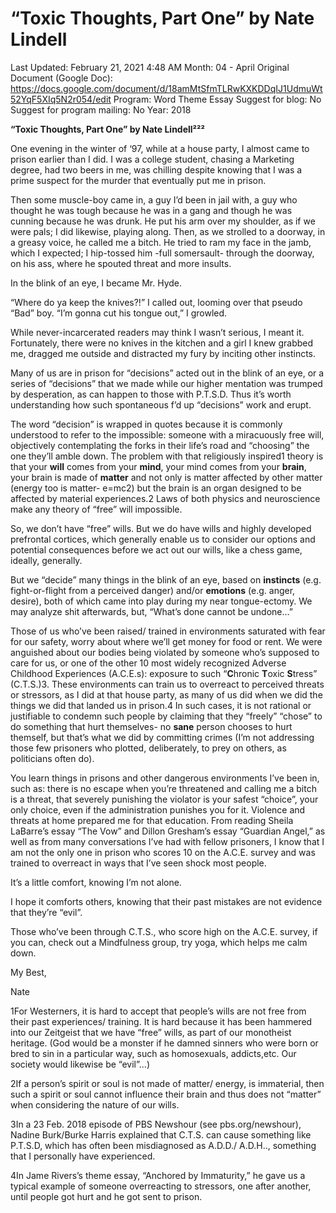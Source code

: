 # “Toxic Thoughts, Part One” by Nate Lindell

Last Updated: February 21, 2021 4:48 AM
Month: 04 - April
Original Document (Google Doc): https://docs.google.com/document/d/18amMtSfmTLRwKXKDDqIJ1UdmuWt52YqF5XIq5N2r054/edit
Program: Word Theme Essay
Suggest for blog: No
Suggest for program mailing: No
Year: 2018

**“Toxic Thoughts, Part One” by Nate Lindell²²²**

One evening in the winter of ‘97, while at a house party, I almost came to prison earlier than I did. I was a college student, chasing a Marketing degree, had two beers in me, was chilling despite knowing that I was a prime suspect for the murder that eventually put me in prison.

Then some muscle-boy came in, a guy I’d been in jail with, a guy who thought he was tough because he was in a gang and though he was cunning because he was drunk. He put his arm over my shoulder, as if we were pals; I did likewise, playing along. Then, as we strolled to a doorway, in a greasy voice, he called me a bitch. He tried to ram my face in the jamb, which I expected; I hip-tossed him -full somersault- through the doorway, on his ass, where he spouted threat and more insults.

In the blink of an eye, I became Mr. Hyde.

“Where do ya keep the knives?!” I called out, looming over that pseudo “Bad” boy. “I’m gonna cut his tongue out,” I growled.

While never-incarcerated readers may think I wasn’t serious, I meant it. Fortunately, there were no knives in the kitchen and a girl I knew grabbed me, dragged me outside and distracted my fury by inciting other instincts.

Many of us are in prison for “decisions” acted out in the blink of an eye, or a series of “decisions” that we made while our higher mentation was trumped by desperation, as can happen to those with P.T.S.D. Thus it’s worth understanding how such spontaneous f’d up “decisions” work and erupt.

The word “decision” is wrapped in quotes because it is commonly understood to refer to the impossible: someone with a miracuously free will, objectively contemplating the forks in their life’s road and “choosing” the one they’ll amble down. The problem with that religiously inspired1 theory is that your **will** comes from your **mind**, your mind comes from your **brain**, your brain is made of **matter** and not only is matter affected by other matter (energy too is matter- e=mc2) but the brain is an organ designed to be affected by material experiences.2 Laws of both physics and neuroscience make any theory of “free” will impossible.

So, we don’t have “free” wills. But we do have wills and highly developed prefrontal cortices, which generally enable us to consider our options and potential consequences before we act out our wills, like a chess game, ideally, generally.

But we “decide” many things in the blink of an eye, based on **instincts** (e.g. fight-or-flight from a perceived danger) and/or **emotions** (e.g. anger, desire), both of which came into play during my near tongue-ectomy. We may analyze shit afterwards, but, “What’s done cannot be undone…”

Those of us who’ve been raised/ trained in environments saturated with fear for our safety, worry about where we’ll get money for food or rent. We were anguished about our bodies being violated by someone who’s supposed to care for us, or one of the other 10 most widely recognized Adverse Childhood Experiences (A.C.E.s): exposure to such “**C**hronic **T**oxic **S**tress” (C.T.S.)3. These environments can train us to overreact to perceived threats or stressors, as I did at that house party, as many of us did when we did the things we did that landed us in prison.4 In such cases, it is not rational or justifiable to condemn such people by claiming that they “freely” “chose” to do something that hurt themselves- no **sane** person chooses to hurt themself, but that’s what we did by committing crimes (I’m not addressing those few prisoners who plotted, deliberately, to prey on others, as politicians often do).

You learn things in prisons and other dangerous environments I’ve been in, such as: there is no escape when you’re threatened and calling me a bitch is a threat, that severely punishing the violator is your safest “choice”, your only choice, even if the administration punishes you for it. Violence and threats at home prepared me for that education. From reading Sheila LaBarre’s essay “The Vow” and Dillon Gresham’s essay “Guardian Angel,” as well as from many conversations I’ve had with fellow prisoners, I know that I am not the only one in prison who scores 10 on the A.C.E. survey and was trained to overreact in ways that I’ve seen shock most people.

It’s a little comfort, knowing I’m not alone.

I hope it comforts others, knowing that their past mistakes are not evidence that they’re “evil”.

Those who’ve been through C.T.S., who score high on the A.C.E. survey, if you can, check out a Mindfulness group, try yoga, which helps me calm down.

My Best,

Nate

1For Westerners, it is hard to accept that people’s wills are not free from their past experiences/ training. It is hard because it has been hammered into our Zeitgeist that we have “free” wills, as part of our monotheist heritage. (God would be a monster if he damned sinners who were born or bred to sin in a particular way, such as homosexuals, addicts,etc. Our society would likewise be “evil”...)

2If a person’s spirit or soul is not made of matter/ energy, is immaterial, then such a spirit or soul cannot influence their brain and thus does not “matter” when considering the nature of our wills.

3In a 23 Feb. 2018 episode of PBS Newshour (see pbs.org/newshour), Nadine Burk/Burke Harris explained that C.T.S. can cause something like P.T.S.D, which has often been misdiagnosed as A.D.D./ A.D.H.., something that I personally have experienced.

4In Jame Rivers’s theme essay, “Anchored by Immaturity,” he gave us a typical example of someone overreacting to stressors, one after another, until people got hurt and he got sent to prison.